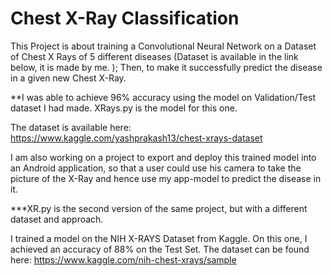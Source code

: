 # Chest X-Ray Classification

This Project is about training a Convolutional Neural Network on a Dataset of Chest X Rays of 5 different diseases (Dataset is available in the link below, it is made by me. ); Then, to make it successfully predict the disease in a given new Chest X-Ray.

**I was able to achieve 96% accuracy using the model on Validation/Test dataset I had made. XRays.py is the model for this one.

The dataset is available here: https://www.kaggle.com/yashprakash13/chest-xrays-dataset

I am also working on a project to export and deploy this trained model into an Android application, so that a user could use his camera to take the picture of the X-Ray and hence use my app-model to predict the disease in it.

***XR.py is the second version of the same project, but with a different dataset and approach.

I trained a model on the NIH X-RAYS Dataset from Kaggle. On this one, I achieved an accuracy of 88% on the Test Set. The dataset can be found here: https://www.kaggle.com/nih-chest-xrays/sample


